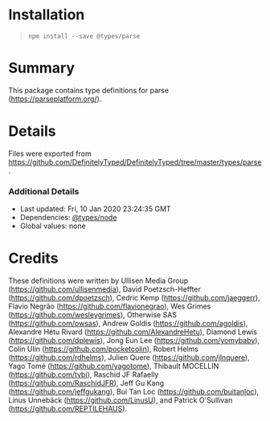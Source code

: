 # Installation
> `npm install --save @types/parse`

# Summary
This package contains type definitions for parse (https://parseplatform.org/).

# Details
Files were exported from https://github.com/DefinitelyTyped/DefinitelyTyped/tree/master/types/parse.

### Additional Details
 * Last updated: Fri, 10 Jan 2020 23:24:35 GMT
 * Dependencies: [@types/node](https://npmjs.com/package/@types/node)
 * Global values: none

# Credits
These definitions were written by  Ullisen Media Group (https://github.com/ullisenmedia), David Poetzsch-Heffter (https://github.com/dpoetzsch), Cedric Kemp (https://github.com/jaeggerr), Flavio Negrão (https://github.com/flavionegrao), Wes Grimes (https://github.com/wesleygrimes), Otherwise SAS (https://github.com/owsas), Andrew Goldis (https://github.com/agoldis), Alexandre Hétu Rivard (https://github.com/AlexandreHetu), Diamond Lewis (https://github.com/dplewis), Jong Eun Lee (https://github.com/yomybaby), Colin Ulin (https://github.com/pocketcolin), Robert Helms (https://github.com/rdhelms), Julien Quere (https://github.com/jlnquere), Yago Tomé (https://github.com/yagotome), Thibault MOCELLIN (https://github.com/tybi), Raschid JF Rafaelly (https://github.com/RaschidJFR), Jeff Gu Kang (https://github.com/jeffgukang), Bui Tan Loc (https://github.com/buitanloc), Linus Unnebäck (https://github.com/LinusU), and Patrick O'Sullivan (https://github.com/REPTILEHAUS).
